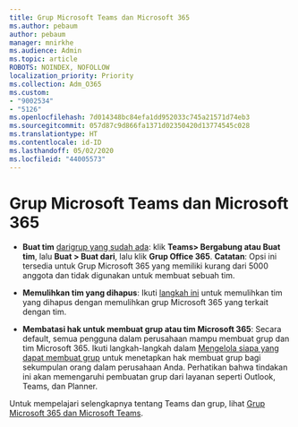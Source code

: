 ```yaml
---
title: Grup Microsoft Teams dan Microsoft 365
ms.author: pebaum
author: pebaum
manager: mnirkhe
ms.audience: Admin
ms.topic: article
ROBOTS: NOINDEX, NOFOLLOW
localization_priority: Priority
ms.collection: Adm_O365
ms.custom:
- "9002534"
- "5126"
ms.openlocfilehash: 7d014348bc84efa1dd952033c745a21571d74eb3
ms.sourcegitcommit: 057d87c9d866fa1371d02350420d13774545c028
ms.translationtype: HT
ms.contentlocale: id-ID
ms.lasthandoff: 05/02/2020
ms.locfileid: "44005573"
---
```

# <a name="microsoft-teams-and-microsoft-365-groups"></a>Grup Microsoft Teams dan Microsoft 365

- **Buat tim** [darigrup yang sudah ada](https://support.microsoft.com/id-ID/office/create-a-team-from-an-existing-group-24ec428e-40d7-4a1a-ab87-29be7d145865): klik **Teams> Bergabung atau Buat tim**, lalu **Buat > Buat dari**, lalu klik **Grup Office 365**. **Catatan**: Opsi ini tersedia untuk Grup Microsoft 365 yang memiliki kurang dari 5000 anggota dan tidak digunakan untuk membuat sebuah tim.

- **Memulihkan tim yang dihapus**: Ikuti [langkah ini](https://docs.microsoft.com/microsoftteams/archive-or-delete-a-team#restore-a-deleted-team) untuk memulihkan tim yang dihapus dengan memulihkan grup Microsoft 365 yang terkait dengan tim.

- **Membatasi hak untuk membuat grup atau tim Microsoft 365**: Secara default, semua pengguna dalam perusahaan mampu membuat grup dan tim Microsoft 365.  Ikuti langkah-langkah dalam [Mengelola siapa yang dapat membuat grup](https://support.office.com/article/Manage-who-can-create-Office-365-Groups-4c46c8cb-17d0-44b5-9776-005fced8e618) untuk menetapkan hak membuat grup bagi sekumpulan orang dalam perusahaan Anda. Perhatikan bahwa tindakan ini akan memengaruhi pembuatan grup dari layanan seperti Outlook, Teams, dan Planner.

Untuk mempelajari selengkapnya tentang Teams dan grup, lihat [Grup Microsoft 365 dan Microsoft Teams](https://docs.microsoft.com/microsoftteams/office-365-groups).

